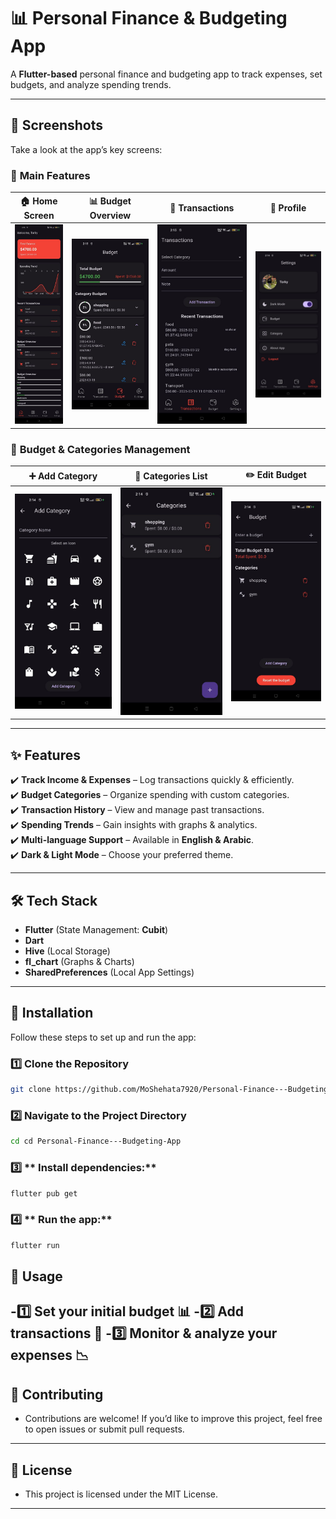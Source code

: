 # 📊 Personal Finance & Budgeting App  

A **Flutter-based** personal finance and budgeting app to track expenses, set budgets, and analyze spending trends.  

---

## 📸 Screenshots  

Take a look at the app’s key screens:  

### 🌟 **Main Features**  

| 🏠 Home Screen | 📊 Budget Overview | 📜 Transactions | 👤 Profile |
|---------------|-------------------|----------------|-----------|
| ![Home](screenshots/home_screen.jpg) | ![Budget](screenshots/budget_screen.jpg) | ![Transactions](screenshots/transactions_screen.jpg) | ![Profile](screenshots/profile_screen.jpg) |

### 🔧 **Budget & Categories Management**  

| ➕ Add Category | 📂 Categories List | ✏️ Edit Budget |
|----------------|------------------|--------------|
| ![Add Category](screenshots/add_category.jpg) | ![Categories](screenshots/categories_screen.jpg) | ![Edit Budget](screenshots/edit_budget_screen.jpg) |

---

## ✨ Features  
✔️ **Track Income & Expenses** – Log transactions quickly & efficiently.  
✔️ **Budget Categories** – Organize spending with custom categories.  
✔️ **Transaction History** – View and manage past transactions.  
✔️ **Spending Trends** – Gain insights with graphs & analytics.  
✔️ **Multi-language Support** – Available in **English & Arabic**.  
✔️ **Dark & Light Mode** – Choose your preferred theme.  

---

## 🛠️ Tech Stack  
- **Flutter** (State Management: **Cubit**)  
- **Dart**  
- **Hive** (Local Storage)  
- **fl_chart** (Graphs & Charts)  
- **SharedPreferences** (Local App Settings)  

---

## 🚀 Installation  

Follow these steps to set up and run the app:  

### 1️⃣ **Clone the Repository**  
```bash
git clone https://github.com/MoShehata7920/Personal-Finance---Budgeting-App.git
```

### 2️⃣ Navigate to the Project Directory
```bash
cd cd Personal-Finance---Budgeting-App
```

### 3️⃣ ** Install dependencies:**  
```bash
flutter pub get
```

### 4️⃣ ** Run the app:**  
```bash
flutter run
```

## 📌 Usage
-1️⃣ Set your initial budget 📊
-2️⃣ Add transactions 💸
-3️⃣ Monitor & analyze your expenses 📉
---

## 🤝 Contributing
- Contributions are welcome! If you’d like to improve this project, feel free to open issues or submit pull requests.
---

## 📜 License 
- This project is licensed under the MIT License.
---